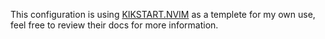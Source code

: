 This configuration is using [KIKSTART.NVIM](https://github.com/nvim-lua/kickstart.nvim) as a templete for my own use, feel free to review their docs for more information.
